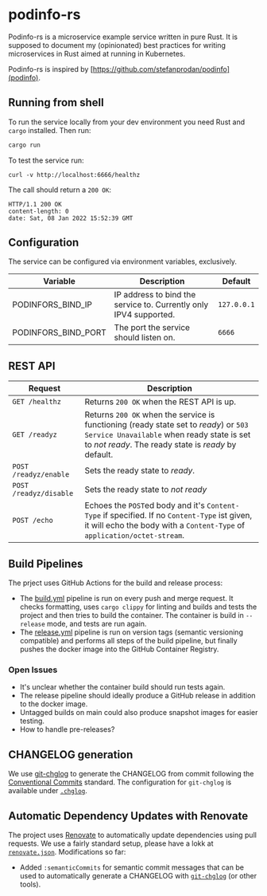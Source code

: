 # podinfo-rs

 Podinfo-rs is a microservice example service written in pure Rust. It is supposed to document my (opinionated) best practices for writing microservices in Rust aimed at running in Kubernetes.

 Podinfo-rs is inspired by [https://github.com/stefanprodan/podinfo](podinfo).

 ## Running from shell

 To run the service locally from your dev environment you need Rust and `cargo` installed. Then run:

 ````bash
 cargo run
 ````

To test the service run:

````
curl -v http://localhost:6666/healthz
````

The call should return a `200 OK`:

````
HTTP/1.1 200 OK
content-length: 0
date: Sat, 08 Jan 2022 15:52:39 GMT
````

## Configuration

The service can be configured via environment variables, exclusively.

| Variable | Description | Default |
| --- | --- | --- |
| PODINFORS_BIND_IP | IP address to bind the service to. Currently only IPV4 supported.  | `127.0.0.1` |
| PODINFORS_BIND_PORT | The port the service should listen on. | `6666` |

## REST API

| Request | Description |
| --- | --- |
| `GET /healthz` | Returns `200 OK` when the REST API is up. |
| `GET /readyz` | Returns `200 OK` when the service is functioning (ready state set to *ready*) or `503 Service Unavailable` when ready state is set to *not ready*. The ready state is *ready* by default. |
| `POST /readyz/enable` | Sets the ready state to *ready*. |
| `POST /readyz/disable` | Sets the ready state to *not ready* |
| `POST /echo` | Echoes the `POST`ed body and it's `Content-Type` if specified. If no `Content-Type` ist given, it will echo the body with a `Content-Type` of `application/octet-stream`. |

## Build Pipelines

The prject uses GitHub Actions for the build and release process:

* The [build.yml](.github/workflows/build.yml) pipeline is run on every push and merge request. It checks formatting, uses `cargo clippy` for linting and builds and tests the project and then tries to build the container. The container is build in `--release` mode, and tests are run again.
* The [release.yml](.github/workflows/release.yml) pipeline is run on version tags (semantic versioning compatible) and performs all steps of the build pipeline, but finally pushes the docker image into the GitHub Container Registry.

### Open Issues

* It's unclear whether the container build should run tests again.
* The release pipeline should ideally produce a GitHub release in addition to the docker image.
* Untagged builds on main could also produce snapshot images for easier testing.
* How to handle pre-releases?

## CHANGELOG generation

We use [git-chglog](https://github.com/git-chglog/git-chglog) to generate the CHANGELOG from commit following the [Conventional Commits](https://www.conventionalcommits.org/) standard. The configuration for `git-chglog` is available under [`.chglog`](.chglog/).

## Automatic Dependency Updates with Renovate

The project uses [Renovate](https://github.com/renovatebot/renovate) to automatically update dependencies using pull requests. We use a fairly standard setup, please have a lokk at [`renovate.json`](renovate.json). Modifications so far:

* Added `:semanticCommits` for semantic commit messages that can be used to automatically generate a CHANGELOG with [`git-chglog`](https://github.com/git-chglog/git-chglog) (or other tools).
